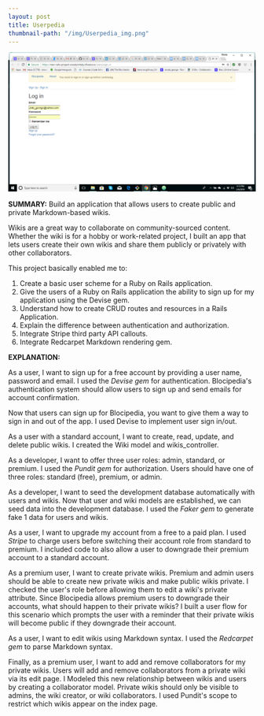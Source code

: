 ```yaml
---
layout: post
title: Userpedia
thumbnail-path: "/img/Userpedia_img.png"
---
```


!['Userpedia'](/img/Userpedia_img.png)

**SUMMARY:**
Build an application that allows users to create public and private Markdown-based wikis.

Wikis are a great way to collaborate on community-sourced content. Whether the wiki is for a hobby or work-related project, I built an app that lets users create their own wikis and share them publicly or privately with other collaborators.

This project basically enabled me to:

1. Create a basic user scheme for a Ruby on Rails application.
2. Give the users of a Ruby on Rails application the ability to sign up for my application using the Devise gem.
3. Understand how to create CRUD routes and resources in a Rails Application.
4. Explain the difference between authentication and authorization.
5. Integrate Stripe third party API callouts.
6. Integrate Redcarpet Markdown rendering gem.

**EXPLANATION:**

As a user, I want to sign up for a free account by providing a user name, password and email.  I used the *Devise gem* for authentication. Blocipedia's authentication system should allow users to sign up and send emails for account confirmation.

Now that users can sign up for Blocipedia, you want to give them a way to sign in and out of the app. I used Devise to implement user sign in/out.

As a user with a standard account, I want to create, read, update, and delete public wikis.  I created the Wiki model and wikis_controller.

As a developer, I want to offer three user roles: admin, standard, or premium. I used the *Pundit gem* for authorization. Users should have one of three roles: standard (free), premium, or admin.

As a developer, I want to seed the development database automatically with users and wikis.  Now that user and wiki models are established, we can seed data into the development database. I used the *Faker gem* to generate fake 1 data for users and wikis.

As a user, I want to upgrade my account from a free to a paid plan.  I used *Stripe* to charge users before switching their account role from standard to premium. I included code to also allow a user to downgrade their premium account to a standard account.

As a premium user, I want to create private wikis.  Premium and admin users should be able to create new private wikis and make public wikis private. I checked the user's role before allowing them to edit a wiki's private attribute.  Since Blocipedia allows premium users to downgrade their accounts, what should happen to their private wikis? I built a user flow for this scenario which prompts the user with a reminder that their private wikis will become public if they downgrade their account.

As a user, I want to edit wikis using Markdown syntax.  I used the *Redcarpet gem* to parse Markdown syntax.

Finally, as a premium user, I want to add and remove collaborators for my private wikis.  Users will add and remove collaborators from a private wiki via its edit page. I Modeled this new relationship between wikis and users by creating a collaborator model. Private wikis should only be visible to admins, the wiki creator, or wiki collaborators. I used Pundit's scope to restrict which wikis appear on the index page.

